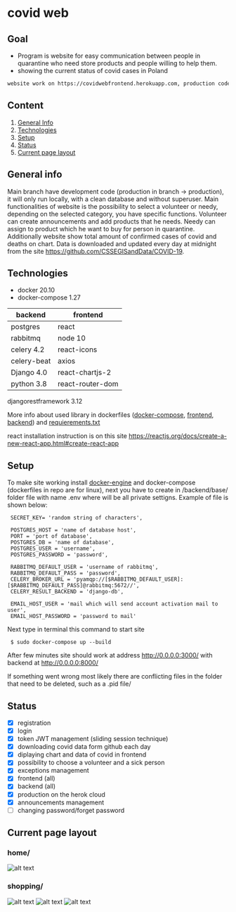 # covid web

## Goal

  - Program is website for easy communication between people in quarantine who need store products and people willing to help them.
  - showing the current status of covid cases in Poland 
 
 ```diff
 website work on https://covidwebfrontend.herokuapp.com, production code on
``` 
## Content

1. [General Info](#info)
2. [Technologies](#Technologies)
3. [Setup](#Setup)
4. [Status](#Status)
5. [Current page layout](#layout)

## General info <a name="info"></a>

Main branch have development code (production in branch -> production), it will only run locally, with a clean database and without superuser. Main functionalities of website is the possibility to select a volunteer or needy, depending on the selected category, you have specific functions. Volunteer can create announcements and add products that he needs. Needy can assign to product which he want to buy for person in quarantine. Additionally website show total amount of confirmed cases of covid and deaths on chart. Data is downloaded and updated every day at midnight from the site https://github.com/CSSEGISandData/COVID-19.

## Technologies <a name="technologies"></a>

  - docker 20.10
  - docker-compose 1.27


   backend                            | frontend                        
------------------------------|-------------------------------------------                                                                     
  postgres                               | react                                 
  rabbitmq                               |    node 10                             
  celery 4.2                                 |       react-icons                       
  celery-beat                             |        axios                        
  Django 4.0                              |         react-chartjs-2                        
  python 3.8                     |          react-router-dom                                                                                     
  djangorestframework 3.12                                                   
      


      
 More info about used library in dockerfiles ([docker-compose](./docker-compose.yml), [frontend](./frontend/Dockerfile), [backend](./backend/Dockerfile)) and [requierements.txt](./backend/requirements.txt)
 
 react installation instruction is on this site https://reactjs.org/docs/create-a-new-react-app.html#create-react-app
 

## Setup

To make site working install [docker-engine](https://docs.docker.com/engine/install/)  and docker-compose (dockerfiles in repo are for linux), next you have to create in /backend/base/ folder file with name .env where will be all private settigns. Example of file is shown below:

     SECRET_KEY= 'random string of characters',
     
     POSTGRES_HOST = 'name of database host',
     PORT = 'port of database',
     POSTGRES_DB = 'name of database',
     POSTGRES_USER = 'username',
     POSTGRES_PASSWORD = 'password',
     
     RABBITMQ_DEFAULT_USER = 'username of rabbitmq',
     RABBITMQ_DEFAULT_PASS = 'password',
     CELERY_BROKER_URL = 'pyamqp://[$RABBITMQ_DEFAULT_USER]:[$RABBITMQ_DEFAULT_PASS]@rabbitmq:5672//',
     CELERY_RESULT_BACKEND = 'django-db',
     
     EMAIL_HOST_USER = 'mail which will send account activation mail to user',
     EMAIL_HOST_PASSWORD = 'password to mail'
     
Next type in terminal this command to start site

     $ sudo docker-compose up --build
     
After few minutes site should work at address http://0.0.0.0:3000/ with backend at http://0.0.0.0:8000/


If something went wrong most likely there are conflicting files in the folder that need to be deleted, such as a .pid file/


  
                                


## Status <a name="Status"></a>

  - [x]  registration
  - [x]  login
  - [x]  token JWT management (sliding session technique)
  - [x]  downloading covid data form github each day
  - [x]  diplaying chart and data of covid in frontend
  - [x]  possibility to choose a volunteer and a sick person 
  - [x]  exceptions management
  - [x]  frontend (all)
  - [x]  backend (all)
  - [x]  production on the herok cloud
  - [x]  announcements management
  - [ ]  changing password/forget password
 
 ## Current page layout  <a name="layout"></a>
 ### home/
![alt text](../main/1.png?raw=true)
 ### shopping/
![alt text](../main/2.png?raw=true)
![alt text](../main/3.png?raw=true)
![alt text](../main/4.png?raw=true)
